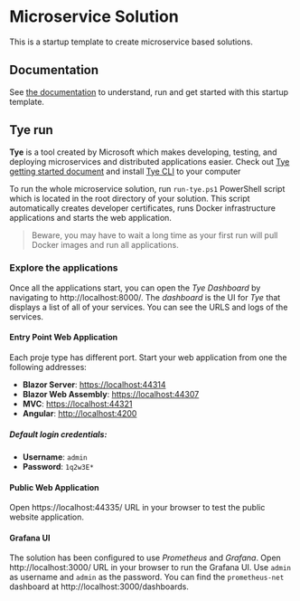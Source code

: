 # Microservice Solution

This is a startup template to create microservice based solutions.

## Documentation

See [the documentation](https://docs.abp.io/en/commercial/latest/startup-templates/microservice/index) to understand, run and get started with this startup template.

## Tye run

**Tye** is a tool created by Microsoft which makes developing, testing, and deploying microservices and distributed applications easier. Check out [Tye getting started document](https://github.com/dotnet/tye/blob/master/docs/getting_started.md) and install [Tye CLI](https://github.com/dotnet/tye) to your computer   

To run the whole microservice solution, run `run-tye.ps1` PowerShell script which is located in the root directory of your solution. This script automatically creates developer certificates, runs Docker infrastructure applications and starts the web application.

> Beware, you may have to wait a long time as your first run will pull Docker images and run all applications.

### Explore the applications

Once all the applications start, you can open the *Tye Dashboard* by navigating to http://localhost:8000/. The *dashboard* is the UI for *Tye* that displays a list of all of your services. You can see the URLS and logs of the services. 

#### Entry Point Web Application

Each proje type has different port. Start your web application from one the following addresses:

- **Blazor Server**: [https://localhost:44314](https://localhost:44314/)
- **Blazor Web Assembly**: [https://localhost:44307](https://localhost:44307/)
- **MVC**: [https://localhost:44321](https://localhost:44321/)
- **Angular**: [http://localhost:4200](http://localhost:4200/)

##### Default login credentials:

- **Username**: `admin` 
- **Password**: `1q2w3E*` 

#### Public Web Application

Open https://localhost:44335/ URL in your browser to test the public website application.

#### Grafana UI

The solution has been configured to use *Prometheus* and *Grafana*. Open http://localhost:3000/ URL in your browser to run the Grafana UI. Use `admin` as username and `admin` as the password. You can find the `prometheus-net` dashboard at http://localhost:3000/dashboards.
